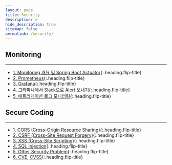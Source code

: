 ```yaml
---
layout: page
title: Security
description: >
hide_description: true
sitemap: false
permalink: /security/ 
---
```


## Monitoring

---
* [1. Monitoring 개요 및 Spring Boot Actuator]{:.heading.flip-title}
* [2. Prometheus]{:.heading.flip-title}
* [3. Grafana]{:.heading.flip-title}
* [4. 그라파나에서 Slack으로 Alert 보내기]{:.heading.flip-title}
* [5. 애플리케이션 로그 모니터링]{:.heading.flip-title}

[1. Monitoring 개요 및 Spring Boot Actuator]: Monitoring_1.md
[2. Prometheus]: Monitoring_2.md
[3. Grafana]: Monitoring_3.md
[4. 그라파나에서 Slack으로 Alert 보내기]: Monitoring_4.md
[5. 애플리케이션 로그 모니터링]: Monitoring_5.md

## Secure Coding

---
* [1. CORS (Cross-Origin Resource Sharing)]{:.heading.flip-title}
* [2. CSRF (Cross-Site Request Forgery)]{:.heading.flip-title}
* [3. XSS (Cross-Site Scripting)]{:.heading.flip-title}
* [4. SQL Injection]{:.heading.flip-title}
* [5. Other Security Problem]{:.heading.flip-title}
* [6. CVE, CVSS]{:.heading.flip-title}

[1. CORS (Cross-Origin Resource Sharing)]: SC_1.md
[2. CSRF (Cross-Site Request Forgery)]: SC_2.md
[3. XSS (Cross-Site Scripting)]: SC_3.md
[4. SQL Injection]: SC_4.md
[5. Other Security Problem]: SC_5.md
[6. CVE, CVSS]: SC_6.md
